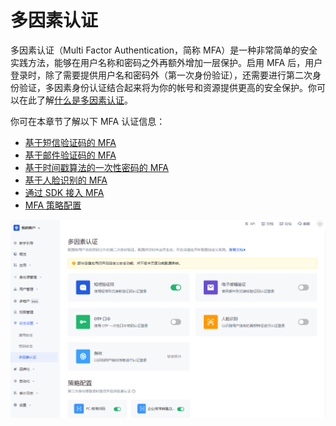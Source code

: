# 多因素认证

<LastUpdated/>

多因素认证（Multi Factor Authentication，简称 MFA）是一种非常简单的安全实践方法，能够在用户名称和密码之外再额外增加一层保护。启用 MFA 后，用户登录时，除了需要提供用户名和密码外（第一次身份验证），还需要进行第二次身份验证，多因素身份认证结合起来将为你的帐号和资源提供更高的安全保护。你可以在此了解[什么是多因素认证](/concepts/mfa.md)。

你可在本章节了解以下 MFA 认证信息：

- [基于短信验证码的 MFA](/guides/security/mfa/sms.md)
- [基于邮件验证码的 MFA](/guides/security/mfa/email-code.md)
- [基于时间戳算法的一次性密码的 MFA](/guides/security/mfa/totp.md)
- [基于人脸识别的 MFA](/guides/security/mfa/face-recognition.md)
- [通过 SDK 接入 MFA](/guides/security/mfa/mfa-sdk.md)
- [MFA 策略配置](/guides/security/mfa/policy-based-mfa-configuration.md)

<img src="./images/global-level-mfa.png" style="display:block;margin: 0 auto;">

